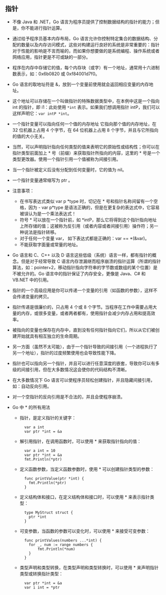 ## 指针

- 不像 Java 和 .NET，Go 语言为程序员提供了控制数据结构的指针的能力；但是，你不能进行指针运算。
- 通过给予程序员基本内存布局，Go 语言允许你控制特定集合的数据结构、分配的数量以及内存访问模式，这些对构建运行良好的系统是非常重要的：指针对于性能的影响是不言而喻的，而如果你想要做的是系统编程、操作系统或者网络应用，指针更是不可或缺的一部分。
- 程序在内存中存储它的值，每个内存块（或字）有一个地址，通常用十六进制数表示，如：0x6b0820 或 0xf84001d7f0。
- Go 语言的取地址符是 &，放到一个变量前使用就会返回相应变量的内存地址。
- 这个地址可以存储在一个叫做指针的特殊数据类型中，在本例中这是一个指向 int 的指针，即 i1：此处使用 `*int` 表示。如果我们想调用指针 intP，我们可以这样声明它：`var intP *int`。
- 一个指针变量可以指向任何一个值的内存地址 它指向那个值的内存地址，在 32 位机器上占用 4 个字节，在 64 位机器上占用 8 个字节，并且与它所指向的值的大小无关。
- 当然，可以声明指针指向任何类型的值来表明它的原始性或结构性；你可以在指针类型前面加上 \* 号（前缀）来获取指针所指向的内容，这里的 \* 号是一个类型更改器。使用一个指针引用一个值被称为间接引用。
- 当一个指针被定义后没有分配到任何变量时，它的值为 nil。
- 一个指针变量通常缩写为 ptr 。
- 注意事项：
  - 在书写表达式类似 var p \*type 时，切记在 \* 号和指针名称间留有一个空格，因为 - var p\*type 是语法正确的，但是在更复杂的表达式中，它容易被误认为是一个乘法表达式！
  - 符号 \* 可以放在一个指针前，如 \*intP，那么它将得到这个指针指向地址上所存储的值；这被称为反引用（或者内容或者间接引用）操作符；另一种说法是指针转移。
  - 对于任何一个变量 var， 如下表达式都是正确的：var == \*(&var)。
  - 不能获取字面量或常量的地址。
- Go 语言和 C、C++ 以及 D 语言这些低级（系统）语言一样，都有指针的概念。但是对于经常导致 C 语言内存泄漏继而程序崩溃的指针运算（所谓的指针算法，如：pointer+2，移动指针指向字符串的字节数或数组的某个位置）是不被允许的。Go 语言中的指针保证了内存安全，更像是 Java、C# 和 VB.NET 中的引用。
- 指针的一个高级应用是你可以传递一个变量的引用（如函数的参数），这样不会传递变量的拷贝。
- 指针传递是很廉价的，只占用 4 个或 8 个字节。当程序在工作中需要占用大量的内存，或很多变量，或者两者都有，使用指针会减少内存占用和提高效率。
- 被指向的变量也保存在内存中，直到没有任何指针指向它们，所以从它们被创建开始就具有相互独立的生命周期。
- 另一方面（虽然不太可能），由于一个指针导致的间接引用（一个进程执行了另一个地址），指针的过度频繁使用也会导致性能下降。
- 指针也可以指向另一个指针，并且可以进行任意深度的嵌套，导致你可以有多级的间接引用，但在大多数情况这会使你的代码结构不清晰。
- 在大多数情况下 Go 语言可以使程序员轻松创建指针，并且隐藏间接引用，如：自动反向引用。
- 对一个空指针的反向引用是不合法的，并且会使程序崩溃。

- Go 中 \* 的所有用法
  - 指针，是定义指针的关键字：
    ```
      var a int
      var ptr *int = &a
    ```
  - 解引用指针，在调用函数时，可以使用 \* 来获取指针指向的值：
    ```
      var a int = 10
      var ptr *int = &a
      fmt.Println(*ptr)
    ```
  - 定义函数参数，当定义函数参数时，使用 \* 可以创建指针类型的参数：
    ```
      func printValue(ptr *int) {
        fmt.Println(*ptr)
      }
    ```
  - 定义结构体和接口，在定义结构体和接口时，可以使用 \* 来表示指针类型：
    ```
      type MyStruct struct {
        ptr *int
      }
    ```
  - 可变参数，当函数的参数可以变化时，可以使用 \* 来接受可变参数：
    ```
      func printValues(numbers ...*int) {
        for _, num := range numbers {
            fmt.Println(*num)
        }
      }
    ```
  - 类型声明和类型转换，在类型声明和类型转换时，可以使用 \* 来声明指针类型或转换指针类型：
    ```
      var ptr *int = &a
      var i int = *ptr
    ```

